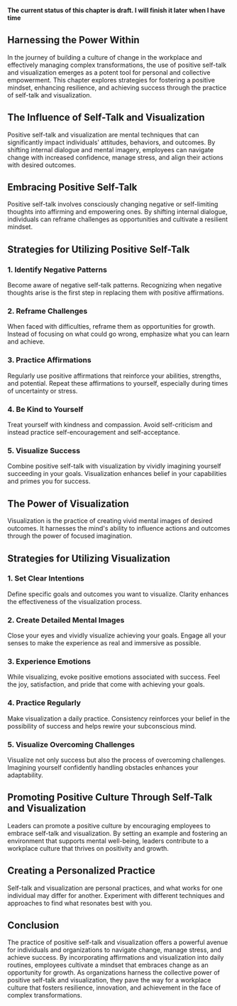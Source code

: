 **The current status of this chapter is draft. I will finish it later when I have time**

Harnessing the Power Within
---------------------------

In the journey of building a culture of change in the workplace and effectively managing complex transformations, the use of positive self-talk and visualization emerges as a potent tool for personal and collective empowerment. This chapter explores strategies for fostering a positive mindset, enhancing resilience, and achieving success through the practice of self-talk and visualization.

The Influence of Self-Talk and Visualization
--------------------------------------------

Positive self-talk and visualization are mental techniques that can significantly impact individuals' attitudes, behaviors, and outcomes. By shifting internal dialogue and mental imagery, employees can navigate change with increased confidence, manage stress, and align their actions with desired outcomes.

**Embracing Positive Self-Talk**
--------------------------------

Positive self-talk involves consciously changing negative or self-limiting thoughts into affirming and empowering ones. By shifting internal dialogue, individuals can reframe challenges as opportunities and cultivate a resilient mindset.

Strategies for Utilizing Positive Self-Talk
-------------------------------------------

### **1. Identify Negative Patterns**

Become aware of negative self-talk patterns. Recognizing when negative thoughts arise is the first step in replacing them with positive affirmations.

### **2. Reframe Challenges**

When faced with difficulties, reframe them as opportunities for growth. Instead of focusing on what could go wrong, emphasize what you can learn and achieve.

### **3. Practice Affirmations**

Regularly use positive affirmations that reinforce your abilities, strengths, and potential. Repeat these affirmations to yourself, especially during times of uncertainty or stress.

### **4. Be Kind to Yourself**

Treat yourself with kindness and compassion. Avoid self-criticism and instead practice self-encouragement and self-acceptance.

### **5. Visualize Success**

Combine positive self-talk with visualization by vividly imagining yourself succeeding in your goals. Visualization enhances belief in your capabilities and primes you for success.

**The Power of Visualization**
------------------------------

Visualization is the practice of creating vivid mental images of desired outcomes. It harnesses the mind's ability to influence actions and outcomes through the power of focused imagination.

Strategies for Utilizing Visualization
--------------------------------------

### **1. Set Clear Intentions**

Define specific goals and outcomes you want to visualize. Clarity enhances the effectiveness of the visualization process.

### **2. Create Detailed Mental Images**

Close your eyes and vividly visualize achieving your goals. Engage all your senses to make the experience as real and immersive as possible.

### **3. Experience Emotions**

While visualizing, evoke positive emotions associated with success. Feel the joy, satisfaction, and pride that come with achieving your goals.

### **4. Practice Regularly**

Make visualization a daily practice. Consistency reinforces your belief in the possibility of success and helps rewire your subconscious mind.

### **5. Visualize Overcoming Challenges**

Visualize not only success but also the process of overcoming challenges. Imagining yourself confidently handling obstacles enhances your adaptability.

**Promoting Positive Culture Through Self-Talk and Visualization**
------------------------------------------------------------------

Leaders can promote a positive culture by encouraging employees to embrace self-talk and visualization. By setting an example and fostering an environment that supports mental well-being, leaders contribute to a workplace culture that thrives on positivity and growth.

**Creating a Personalized Practice**
------------------------------------

Self-talk and visualization are personal practices, and what works for one individual may differ for another. Experiment with different techniques and approaches to find what resonates best with you.

**Conclusion**
--------------

The practice of positive self-talk and visualization offers a powerful avenue for individuals and organizations to navigate change, manage stress, and achieve success. By incorporating affirmations and visualization into daily routines, employees cultivate a mindset that embraces change as an opportunity for growth. As organizations harness the collective power of positive self-talk and visualization, they pave the way for a workplace culture that fosters resilience, innovation, and achievement in the face of complex transformations.
